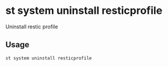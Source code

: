 # st system uninstall resticprofile

Uninstall restic profile

## Usage

```bash
st system uninstall resticprofile
```



